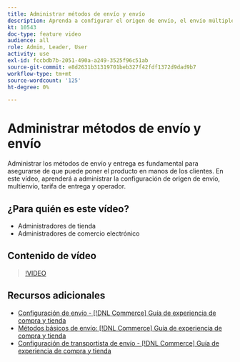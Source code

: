 ```yaml
---
title: Administrar métodos de envío y envío
description: Aprenda a configurar el origen de envío, el envío múltiple, la tarifa de envío y la configuración del operador para su tienda de Commerce.
kt: 10543
doc-type: feature video
audience: all
role: Admin, Leader, User
activity: use
exl-id: fccbdb7b-2051-490a-a249-3525f96c51ab
source-git-commit: e8d2631b31319701beb327f42fdf1372d9dad9b7
workflow-type: tm+mt
source-wordcount: '125'
ht-degree: 0%

---
```


# Administrar métodos de envío y envío

Administrar los métodos de envío y entrega es fundamental para asegurarse de que puede poner el producto en manos de los clientes. En este vídeo, aprenderá a administrar la configuración de origen de envío, multienvío, tarifa de entrega y operador.

## ¿Para quién es este vídeo?

- Administradores de tienda
- Administradores de comercio electrónico

## Contenido de vídeo

>[!VIDEO](https://video.tv.adobe.com/v/343658?quality=12&learn=on)

## Recursos adicionales

- [Configuración de envío - [!DNL Commerce] Guía de experiencia de compra y tienda](https://experienceleague.adobe.com/docs/commerce-admin/stores-sales/delivery/shipping-settings.html)
- [Métodos básicos de envío: [!DNL Commerce] Guía de experiencia de compra y tienda](https://experienceleague.adobe.com/docs/commerce-admin/stores-sales/delivery/delivery.html#basic-delivery-methods)
- [Configuración de transportista de envío - [!DNL Commerce] Guía de experiencia de compra y tienda](https://experienceleague.adobe.com/docs/commerce-admin/stores-sales/delivery/shipping-carriers/carriers.html)
